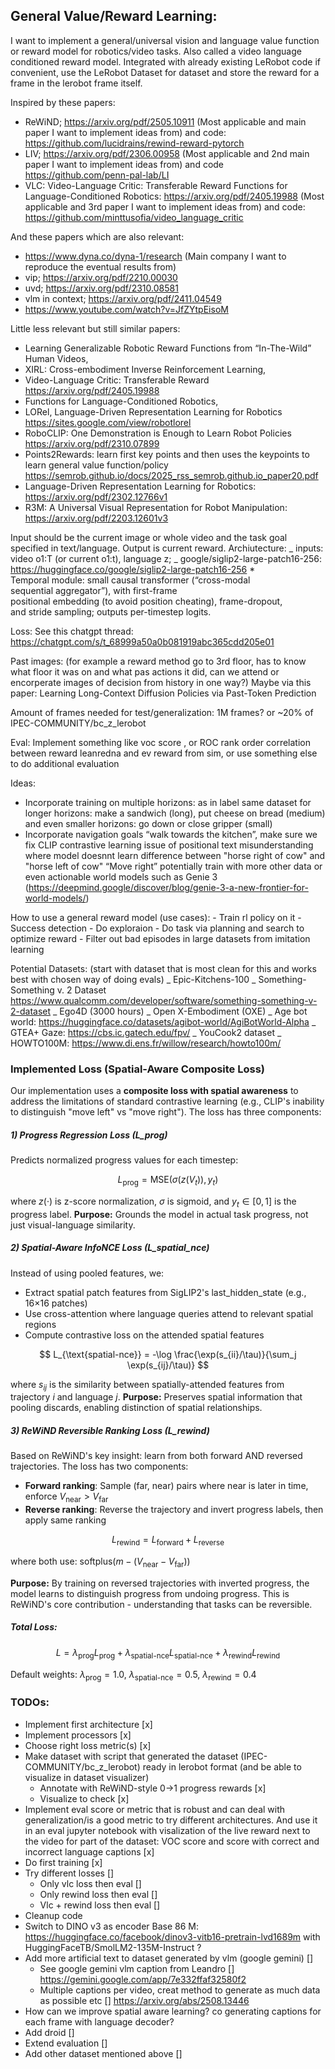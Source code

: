 ## General Value/Reward Learning:

I want to implement a general/universal vision and language value function or reward model for robotics/video tasks. Also called a video language conditioned reward model. Integrated with already existing LeRobot code if convenient, use the LeRobot Dataset for dataset and store the reward for a frame in the lerobot frame itself.

Inspired by these papers:

- ReWiND; https://arxiv.org/pdf/2505.10911 (Most applicable and main paper I want to implement ideas from) and code: https://github.com/lucidrains/rewind-reward-pytorch
- LIV; https://arxiv.org/pdf/2306.00958 (Most applicable and 2nd main paper I want to implement ideas from) and code https://github.com/penn-pal-lab/LI
- VLC: Video-Language Critic: Transferable Reward Functions for Language-Conditioned Robotics: https://arxiv.org/pdf/2405.19988 (Most applicable and 3rd paper I want to implement ideas from) and code: https://github.com/minttusofia/video_language_critic

And these papers which are also relevant:

- https://www.dyna.co/dyna-1/research (Main company I want to reproduce the eventual results from)
- vip; https://arxiv.org/pdf/2210.00030
- uvd; https://arxiv.org/pdf/2310.08581
- vlm in context; https://arxiv.org/pdf/2411.04549
- https://www.youtube.com/watch?v=JfZYtpEisoM

Little less relevant but still similar papers:

- Learning Generalizable Robotic Reward Functions from “In-The-Wild” Human Videos,
- XIRL: Cross-embodiment Inverse Reinforcement Learning,
- Video-Language Critic: Transferable Reward https://arxiv.org/pdf/2405.19988
- Functions for Language-Conditioned Robotics,
- LORel, Language-Driven Representation Learning for Robotics https://sites.google.com/view/robotlorel
- RoboCLIP: One Demonstration is Enough to Learn Robot Policies https://arxiv.org/pdf/2310.07899
- Points2Rewards: learn first key points and then uses the keypoints to learn general value function/policy https://semrob.github.io/docs/2025_rss_semrob.github.io_paper20.pdf
- Language-Driven Representation Learning for Robotics: https://arxiv.org/pdf/2302.12766v1
- R3M: A Universal Visual Representation for Robot Manipulation: https://arxiv.org/pdf/2203.12601v3

Input should be the current image or whole video and the task goal specified in text/language. Output is current reward.
Archiutecture:
_ inputs: video o1:T (or current o1:t), language z;
_ google/siglip2-large-patch16-256: https://huggingface.co/google/siglip2-large-patch16-256 \* Temporal module: small causal transformer (“cross-modal sequential aggregator”), with first-frame positional embedding (to avoid position cheating), frame-dropout, and stride sampling; outputs per-timestep logits.

Loss: See this chatgpt thread: https://chatgpt.com/s/t_68999a50a0b081919abc365cdd205e01

Past images: (for example a reward method go to 3rd floor, has to know what floor it was on and what pas actions it did, can we attend or encorperate images of decision from history in one way?) Maybe via this paper: Learning Long-Context Diffusion Policies via Past-Token Prediction

Amount of frames needed for test/generalization: 1M frames? or ~20% of IPEC-COMMUNITY/bc_z_lerobot

Eval:
Implement something like voc score , or ROC rank order correlation between reward leanredna and ev reward from sim, or use something else to do additional evaluation

Ideas:
- Incorporate training on multiple horizons: as in label same dataset for longer horizons: make a sandwich (long), put cheese on bread (medium) and even smaller horizons: go down or close gripper (small)
- Incorporate navigation goals “walk towards the kitchen”, make sure we fix CLIP contrastive learning issue of positional text misunderstanding where model doesnnt learn difference between "horse right of cow" and "horse left of cow" “Move right” potentially train with more other data or even actionable world models such as Genie 3 (https://deepmind.google/discover/blog/genie-3-a-new-frontier-for-world-models/)

How to use a general reward model (use cases): - Train rl policy on it - Success detection - Do exploraion - Do task via planning and search to optimize reward - Filter out bad episodes in large datasets from imitation learning

Potential Datasets: (start with dataset that is most clean for this and works best with chosen way of doing evals)
_ Epic-Kitchens-100
_ Something-Something v. 2 Dataset https://www.qualcomm.com/developer/software/something-something-v-2-dataset
_ Ego4D (3000 hours)
_ Open X-Embodiment (OXE)
_ Age bot world: https://huggingface.co/datasets/agibot-world/AgiBotWorld-Alpha
_ GTEA+ Gaze: https://cbs.ic.gatech.edu/fpv/
_ YouCook2 dataset
_ HOWTO100M: https://www.di.ens.fr/willow/research/howto100m/

### Implemented Loss (Spatial-Aware Composite Loss)

Our implementation uses a **composite loss with spatial awareness** to address the limitations of standard contrastive learning (e.g., CLIP's inability to distinguish "move left" vs "move right"). The loss has three components:

##### 1) Progress Regression Loss (L_prog)

Predicts normalized progress values for each timestep:

$$
L_{\text{prog}} = \text{MSE}(\sigma(z(V_t)), y_t)
$$

where $z(·)$ is z-score normalization, $\sigma$ is sigmoid, and $y_t \in [0,1]$ is the progress label.
**Purpose:** Grounds the model in actual task progress, not just visual-language similarity.

##### 2) Spatial-Aware InfoNCE Loss (L_spatial_nce)

Instead of using pooled features, we:

- Extract spatial patch features from SigLIP2's last_hidden_state (e.g., 16×16 patches)
- Use cross-attention where language queries attend to relevant spatial regions
- Compute contrastive loss on the attended spatial features

$$
L_{\text{spatial-nce}} = -\log \frac{\exp(s_{ii}/\tau)}{\sum_j \exp(s_{ij}/\tau)}
$$

where $s_{ij}$ is the similarity between spatially-attended features from trajectory $i$ and language $j$.
**Purpose:** Preserves spatial information that pooling discards, enabling distinction of spatial relationships.

##### 3) ReWiND Reversible Ranking Loss (L_rewind)

Based on ReWiND's key insight: learn from both forward AND reversed trajectories.
The loss has two components:

- **Forward ranking**: Sample (far, near) pairs where near is later in time, enforce $V_{\text{near}} > V_{\text{far}}$
- **Reverse ranking**: Reverse the trajectory and invert progress labels, then apply same ranking

$$
L_{\text{rewind}} = L_{\text{forward}} + L_{\text{reverse}}
$$

where both use: $\text{softplus}(m - (V_{\text{near}} - V_{\text{far}}))$

**Purpose:** By training on reversed trajectories with inverted progress, the model learns to distinguish progress from undoing progress. This is ReWiND's core contribution - understanding that tasks can be reversible.

##### Total Loss:

$$
L = \lambda_{\text{prog}} L_{\text{prog}} + \lambda_{\text{spatial-nce}} L_{\text{spatial-nce}} + \lambda_{\text{rewind}} L_{\text{rewind}}
$$

Default weights: $\lambda_{\text{prog}}=1.0$, $\lambda_{\text{spatial-nce}}=0.5$, $\lambda_{\text{rewind}}=0.4$

### TODOs:

- Implement first architecture [x]
- Implement processors [x]
- Choose right loss metric(s) [x]
- Make dataset with script that generated the dataset (IPEC-COMMUNITY/bc_z_lerobot) ready in lerobot format (and be able to visualize in dataset visualizer)
  - Annotate with ReWiND-style 0→1 progress rewards [x]
  - Visualize to check [x]
- Implement eval score or metric that is robust and can deal with generalization/is a good metric to try different architectures. And use it in an eval jupyter notebook with visalization of the live reward next to the video for part of the dataset: VOC score and score with correct and incorrect language captions [x]
- Do first training [x]
- Try different losses []
    - Only vlc loss then eval []
    - Only rewind loss then eval []
    - Vlc + rewind loss then eval []
- Cleanup code
- Switch to DINO v3 as encoder Base 86 M: https://huggingface.co/facebook/dinov3-vitb16-pretrain-lvd1689m with HuggingFaceTB/SmolLM2-135M-Instruct ?
- Add more artificial text to dataset generated by vlm (google gemini) []
  - See google gemini vlm caption from Leandro [] https://gemini.google.com/app/7e332ffaf32580f2
  - Multiple captions per video, creat method to generate as much data as possible etc [] https://arxiv.org/abs/2508.13446
- How can we improve spatial aware learning? co generating captions for each frame with language decoder?
- Add droid []
- Extend evaluation []
- Add other dataset mentioned above []
